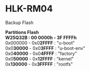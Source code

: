 # HLK-RM04

Backup Flash

**Partitions Flash**<br>
**W25Q32B : 00 0000h - 3F FFFFh**<br>
0x000000 - 0x0**2FFFF** : "u-boot"<br>
0x0**30000** - 0x0**3FFFF** : "u-boot-env"<br>
0x0**40000** - 0x0**4FFFF** : "factory"<br>
0x0**50000** - 0x**12FFFF** : "kernel"<br>
0x**130000** - 0x**3FFFFF** : "rootfs"<br>
